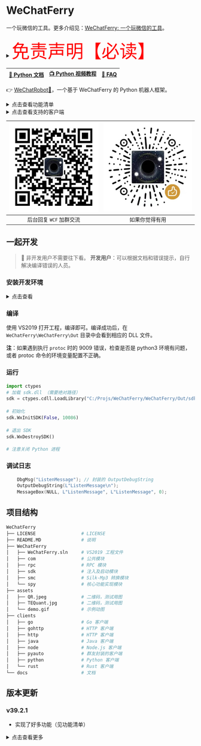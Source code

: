# WeChatFerry

一个玩微信的工具。更多介绍见：[WeChatFerry: 一个玩微信的工具](https://mp.weixin.qq.com/s/CGLfSaNDy8MyuyPWGjGJ7w)。

<details><summary><font color="red" size="12">免责声明【必读】</font></summary>

本工具仅供学习和技术研究使用，不得用于任何商业或非法行为，否则后果自负。

本工具的作者不对本工具的安全性、完整性、可靠性、有效性、正确性或适用性做任何明示或暗示的保证，也不对本工具的使用或滥用造成的任何直接或间接的损失、责任、索赔、要求或诉讼承担任何责任。

本工具的作者保留随时修改、更新、删除或终止本工具的权利，无需事先通知或承担任何义务。

本工具的使用者应遵守相关法律法规，尊重微信的版权和隐私，不得侵犯微信或其他第三方的合法权益，不得从事任何违法或不道德的行为。

本工具的使用者在下载、安装、运行或使用本工具时，即表示已阅读并同意本免责声明。如有异议，请立即停止使用本工具，并删除所有相关文件。

</details>

|[📖 Python 文档](https://wechatferry.readthedocs.io/)|[📺 Python 视频教程](https://mp.weixin.qq.com/s/APdjGyZ2hllXxyG_sNCfXQ)|[🙋 FAQ](https://mp.weixin.qq.com/s/I6n_6fuQa60CrROWSgq0TA)|
|:-:|:-:|:-:|

👉 [WeChatRobot🤖](https://github.com/lich0821/WeChatRobot)，一个基于 WeChatFerry 的 Python 机器人框架。

<details><summary>点击查看功能清单</summary>

* 查询登录状态
* 获取登录账号信息
* 获取消息类型
* 获取联系人
* 获取可查询数据库
* 获取数据库所有表
* 获取语音消息
* 发送文本消息（可 @）
* 发送图片消息
* 发送文件消息
* 发送卡片消息
* 拍一拍群友
* 转发消息
* 开启接收消息
* 关闭接收消息
* 查询数据库
* 获取朋友圈消息
* 下载图片、视频、文件
* 解密图片
* 添加群成员
* 删除群成员
* 邀请群成员

</details>

<details><summary>点击查看支持的客户端</summary>

* Python

</details>

|![碲矿](assets/TEQuant.jpg)|![赞赏](assets/QR.jpeg)|
|:-:|:-:|
|后台回复 `WCF` 加群交流|如果你觉得有用|

## 一起开发

> 🚫 非开发用户不需要往下看。
> **开发用户**：可以根据文档和错误提示，自行解决编译错误的人员。

### 安装开发环境

<details><summary>点击查看</summary>

#### 安装 vcpkg

* 安装，参考[Vcpkg: 总览](https://github.com/microsoft/vcpkg/blob/master/README_zh_CN.md)。

```sh
cd C:\Tools
git clone https://github.com/microsoft/vcpkg
.\vcpkg\bootstrap-vcpkg.bat
```

* 添加全局配置：
环境变量增加 `vcpkg` 所在路径（本项目为：`C:\Tools\vcpkg`）。

#### 安装相关组件

```sh
vcpkg install protobuf[zlib]:x64-windows-static
vcpkg install spdlog:x64-windows-static
vcpkg install nng:x64-windows-static
vcpkg install magic-enum:x64-windows-static
vcpkg install minhook:x64-windows-static
vcpkg integrate install
```

安装完毕后，需要配置 protoc 的环境变量，并确保在命令行下可用，protoc 的路径在 `<vcpkg_install_path>\installed\x86-windows-static\tools\protobuf`

#### 安装 VS2019

#### 安装 Python3

通过微软商店或者 python.org 自行下载均可，注意配置好环境变量，确保 `python3` 在命令行下可用。

安装依赖：
```sh
pip install grpcio-tools==1.48.2
```

</details>

### 编译

使用 VS2019 打开工程，编译即可。编译成功后，在 `WeChatFerry\WeChatFerry\Out` 目录中会看到相应的 DLL 文件。

**注**：如果遇到执行 `protoc` 时的 9009 错误，检查是否是 python3 环境有问题，或者 protoc 命令的环境变量配置不正确。

### 运行
```py
import ctypes
# 加载 sdk.dll （需要绝对路径）
sdk = ctypes.cdll.LoadLibrary("C:/Projs/WeChatFerry/WeChatFerry/Out/sdk.dll")

# 初始化
sdk.WxInitSDK(False, 10086)

# 退出 SDK
sdk.WxDestroySDK()

# 注意关闭 Python 进程
```

### 调试日志
```c
    DbgMsg("ListenMessage"); // 封装的 OutputDebugString
    OutputDebugString(L"ListenMessage\n");
    MessageBox(NULL, L"ListenMessage", L"ListenMessage", 0);
```

## 项目结构

```sh
WeChatFerry
├── LICENSE                 # LICENSE
├── README.MD               # 说明
├── WeChatFerry
│   ├── WeChatFerry.sln     # VS2019 工程文件
│   ├── com                 # 公共模块
│   ├── rpc                 # RPC 模块
│   ├── sdk                 # 注入及启动模块
│   ├── smc                 # Silk-Mp3 转换模块
│   └── spy                 # 核心功能实现模块
├── assets
│   ├── QR.jpeg             # 二维码，测试用图
│   ├── TEQuant.jpg         # 二维码，测试用图
│   └── demo.gif            # 示例动图
├── clients
│   ├── go                  # Go 客户端
│   ├── gohttp              # HTTP 客户端
│   ├── http                # HTTP 客户端
│   ├── java                # Java 客户端
│   ├── node                # Node.js 客户端
│   ├── pyauto              # 群友封装的客户端
│   ├── python              # Python 客户端
│   └── rust                # Rust 客户端
└── docs                    # 文档

```

## 版本更新

### v39.2.1

* 实现了好多功能（见功能清单）

<details><summary>点击查看更多</summary>

客户端越来越多了，版本号开始混乱，所以重新定义了版本号：`w.x.y.z`。

其中：
* `w` 是微信的大版本号，如 `37` (3.7.a.a), `38` (3.8.a.a), `39` (3.9.a.a)
* `x` 是适配的微信的小版本号，从 0 开始
* `y` 是 `WeChatFerry` 的版本，从 0 开始
* `z` 是各客户端的版本，从 0 开始

### v39.2.0

* 开始适配 `3.9.10.27`
* 实现检查登录状态
* 实现获取登录账号信息（wxid、昵称、手机号、数据目录）
* 实现获取消息类型
* 实现开启接收消息
* 实现停止接收消息
* 实现发送文本消息（可 @）
* 实现发送图片消息

### v39.1.0 (2024.04.19)

* 适配 x64 环境
* 重构项目
* 开始适配 `3.9.10.19`

</details>
